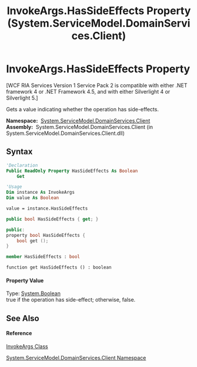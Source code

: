 ﻿---
title: InvokeArgs.HasSideEffects Property  (System.ServiceModel.DomainServices.Client)
TOCTitle: HasSideEffects Property
ms:assetid: P:System.ServiceModel.DomainServices.Client.InvokeArgs.HasSideEffects
ms:mtpsurl: https://msdn.microsoft.com/en-us/library/system.servicemodel.domainservices.client.invokeargs.hassideeffects(v=VS.91)
ms:contentKeyID: 28755190
ms.date: 01/27/2012
mtps_version: v=VS.91
f1_keywords:
- System.ServiceModel.DomainServices.Client.InvokeArgs.HasSideEffects
- System.ServiceModel.DomainServices.Client.InvokeArgs.get_HasSideEffects
dev_langs:
- CSharp
- JScript
- VB
- FSharp
- c++
api_location:
- System.ServiceModel.DomainServices.Client.dll
api_name:
- System.ServiceModel.DomainServices.Client.InvokeArgs.get_HasSideEffects
- System.ServiceModel.DomainServices.Client.InvokeArgs.HasSideEffects
api_type:
- Managed
topic_type:
- apiref
- kbSyntax
product_family_name: VS
ROBOTS: INDEX,FOLLOW
---

# InvokeArgs.HasSideEffects Property

\[WCF RIA Services Version 1 Service Pack 2 is compatible with either .NET framework 4 or .NET Framework 4.5, and with either Silverlight 4 or Silverlight 5.\]

Gets a value indicating whether the operation has side-effects.

**Namespace:**  [System.ServiceModel.DomainServices.Client](ff422479\(v=vs.91\).md)  
**Assembly:**  System.ServiceModel.DomainServices.Client (in System.ServiceModel.DomainServices.Client.dll)

## Syntax

``` vb
'Declaration
Public ReadOnly Property HasSideEffects As Boolean
    Get
```

``` vb
'Usage
Dim instance As InvokeArgs
Dim value As Boolean

value = instance.HasSideEffects
```

``` csharp
public bool HasSideEffects { get; }
```

``` c++
public:
property bool HasSideEffects {
    bool get ();
}
```

``` fsharp
member HasSideEffects : bool
```

``` jscript
function get HasSideEffects () : boolean
```

#### Property Value

Type: [System.Boolean](https://msdn.microsoft.com/en-us/library/a28wyd50)  
true if the operation has side-effect; otherwise, false.  

## See Also

#### Reference

[InvokeArgs Class](ff422540\(v=vs.91\).md)

[System.ServiceModel.DomainServices.Client Namespace](ff422479\(v=vs.91\).md)


